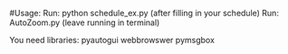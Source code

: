 #Usage:
Run: python schedule_ex.py (after filling in your schedule)
Run: AutoZoom.py (leave running in terminal)

You need libraries:
pyautogui
webbrowswer
pymsgbox
